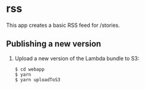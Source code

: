 # rss

This app creates a basic RSS feed for /stories.

## Publishing a new version

1.  Upload a new version of the Lambda bundle to S3:

    ```console
    $ cd webapp
    $ yarn
    $ yarn uploadToS3
    ```
